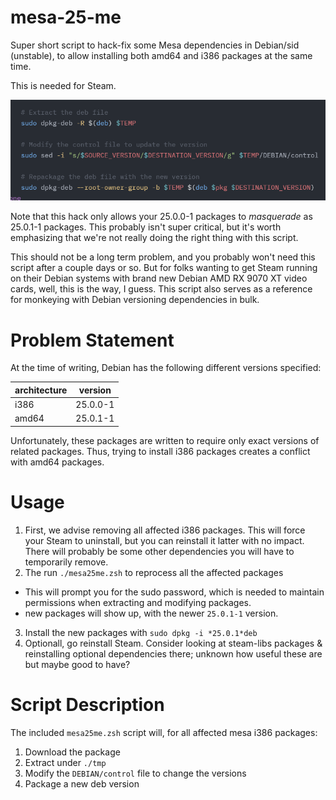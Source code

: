 # mesa-25-me

Super short script to hack-fix some Mesa dependencies in Debian/sid (unstable), to allow installing both amd64 and i386 packages at the same time.

This is needed for Steam.

![screenshot of code](https://github.com/rektide/mesa-25-me/blob/main/.code.png)

Note that this hack only allows your 25.0.0-1 packages to _masquerade_ as 25.0.1-1 packages. This probably isn't super critical, but it's worth emphasizing that we're not really doing the right thing with this script.

This should not be a long term problem, and you probably won't need this script after a couple days or so. But for folks wanting to get Steam running on their Debian systems with brand new Debian AMD RX 9070 XT video cards, well, this is the way, I guess. This script also serves as a reference for monkeying with Debian versioning dependencies in bulk.

# Problem Statement

At the time of writing, Debian has the following different versions specified:

| architecture | version  |
| ------------ | -------- |
| i386         | 25.0.0-1 |
| amd64        | 25.0.1-1 |

Unfortunately, these packages are written to require only exact versions of related packages. Thus, trying to install i386 packages creates a conflict with amd64 packages.

# Usage

1. First, we advise removing all affected i386 packages. This will force your Steam to uninstall, but you can reinstall it latter with no impact. There will probably be some other dependencies you will have to temporarily remove.
2. The run `./mesa25me.zsh` to reprocess all the affected packages

- This will prompt you for the sudo password, which is needed to maintain permissions when extracting and modifying packages.
- new packages will show up, with the newer `25.0.1-1` version.

3. Install the new packages with `sudo dpkg -i *25.0.1*deb`
4. Optionall, go reinstall Steam. Consider looking at steam-libs packages & reinstalling optional dependencies there; unknown how useful these are but maybe good to have?

# Script Description

The included `mesa25me.zsh` script will, for all affected mesa i386 packages:

1. Download the package
2. Extract under `./tmp`
3. Modify the `DEBIAN/control` file to change the versions
4. Package a new deb version
